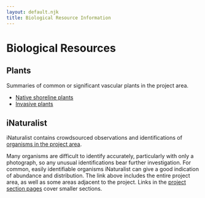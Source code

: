 ```yaml
---
layout: default.njk
title: Biological Resource Information
---
```


# Biological Resources

## Plants

Summaries of common or significant vascular plants in the project area.

- [Native shoreline plants](./plants/shoreline)
- [Invasive plants](./plants/non_native)

## iNaturalist

iNaturalist contains crowdsourced observations and identifications of [organisms in the project area](https://www.inaturalist.org/observations?nelat=37.878037746326655&nelng=-122.30509857697258&subview=map&swlat=37.868823464477764&swlng=-122.3147545294262&view=species).

Many organisms are difficult to identify accurately, particularly with only a photograph, so any unusual identifications bear further investigation. For common, easily identifiable organisms iNaturalist can give a good indication of abundance and distribution. The link above includes the entire project area, as well as some areas adjacent to the project. Links in the [project section pages](../project_sections) cover smaller sections.
